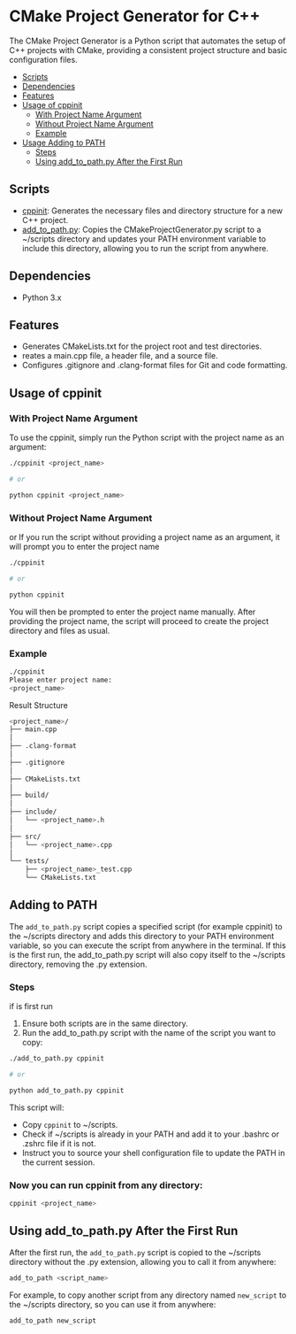 # CMake Project Generator for C++

The CMake Project Generator is a Python script that automates the setup of C++ projects with CMake, providing a consistent project structure and basic configuration files.

- [Scripts](#scripts)
- [Dependencies](#dependencies)
- [Features](#features)
- [Usage of cppinit](#usage-of-cppinit)
  - [With Project Name Argument](#with-project-name-argument)
  - [Without Project Name Argument](#without-project-name-argument)
  - [Example](#example)
- [Usage Adding to PATH](#adding-to-path)
  - [Steps](#steps)
  - [Using add_to_path.py After the First Run](#using-add_to_pathpy-after-the-first-run)


## Scripts

- [cppinit](#usage): Generates the necessary files and directory structure for a new C++ project.
- [add_to_path.py](#adding-to-path): Copies the CMakeProjectGenerator.py script to a ~/scripts directory and updates your PATH environment variable to include this directory, allowing you to run the script from anywhere.

## Dependencies

- Python 3.x

## Features

- Generates CMakeLists.txt for the project root and test directories.
- reates a main.cpp file, a header file, and a source file.
- Configures .gitignore and .clang-format files for Git and code formatting.

## Usage of cppinit

### With Project Name Argument

To use the cppinit, simply run the Python script with the project name as an argument:

```bash
./cppinit <project_name>

# or 

python cppinit <project_name>
```

### Without Project Name Argument

or If you run the script without providing a project name as an argument, it will prompt you to enter the project name

```bash
./cppinit

# or 

python cppinit

```

You will then be prompted to enter the project name manually. After providing the project name, the script will proceed to create the project directory and files as usual.

### Example

```bash
./cppinit
Please enter project name:
<project_name>
```

Result Structure

```bash
<project_name>/
├── main.cpp
│
├── .clang-format
│
├── .gitignore
│
├── CMakeLists.txt
│
├── build/
│
├── include/
│   └── <project_name>.h
│
├── src/
│   └── <project_name>.cpp
│
└── tests/
    ├── <project_name>_test.cpp
    └── CMakeLists.txt
```

## Adding to PATH

The `add_to_path.py` script copies a specified script (for example cppinit) to the ~/scripts directory and adds this directory to your PATH environment variable, so you can execute the script from anywhere in the terminal. 
If this is the first run, the add_to_path.py script will also copy itself to the ~/scripts directory, removing the .py extension.

### Steps

if is first run
1. Ensure both scripts are in the same directory.
2. Run the add_to_path.py script with the name of the script you want to copy:

```bash
./add_to_path.py cppinit

# or

python add_to_path.py cppinit
```
This script will:

- Copy `cppinit` to ~/scripts.
- Check if ~/scripts is already in your PATH and add it to your .bashrc or .zshrc file if it is not.
- Instruct you to source your shell configuration file to update the PATH in the current session.

### Now you can run cppinit from any directory:

```bash
cppinit <project_name>
```

## Using add_to_path.py After the First Run
After the first run, the `add_to_path.py` script is copied to the ~/scripts directory without the .py extension, allowing you to call it from anywhere:

```bash
add_to_path <script_name>
```

For example, to copy another script from any directory named `new_script` to the ~/scripts directory, so you can use it from anywhere:

```bash
add_to_path new_script
```